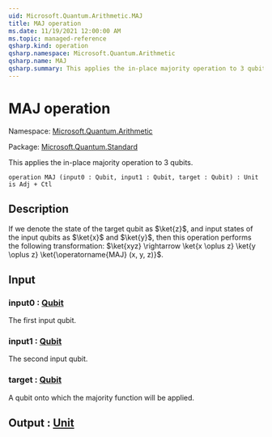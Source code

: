 ```yaml
---
uid: Microsoft.Quantum.Arithmetic.MAJ
title: MAJ operation
ms.date: 11/19/2021 12:00:00 AM
ms.topic: managed-reference
qsharp.kind: operation
qsharp.namespace: Microsoft.Quantum.Arithmetic
qsharp.name: MAJ
qsharp.summary: This applies the in-place majority operation to 3 qubits.
---
```


# MAJ operation

Namespace: [Microsoft.Quantum.Arithmetic](xref:Microsoft.Quantum.Arithmetic)

Package: [Microsoft.Quantum.Standard](https://nuget.org/packages/Microsoft.Quantum.Standard)


This applies the in-place majority operation to 3 qubits.

```qsharp
operation MAJ (input0 : Qubit, input1 : Qubit, target : Qubit) : Unit is Adj + Ctl
```


## Description

If we denote the state of the target qubit as $\ket{z}$, and input states ofthe input qubits as $\ket{x}$ and $\ket{y}$, thenthis operation performs the following transformation:$\ket{xyz} \rightarrow \ket{x \oplus z} \ket{y \oplus z} \ket{\operatorname{MAJ} (x, y, z)}$.

## Input

### input0 : [Qubit](xref:microsoft.quantum.qsharp.valueliterals#qubit-literals)

The first input qubit.


### input1 : [Qubit](xref:microsoft.quantum.qsharp.valueliterals#qubit-literals)

The second input qubit.


### target : [Qubit](xref:microsoft.quantum.qsharp.valueliterals#qubit-literals)

A qubit onto which the majority function will be applied.



## Output : [Unit](xref:microsoft.quantum.qsharp.valueliterals#unit-literal)

